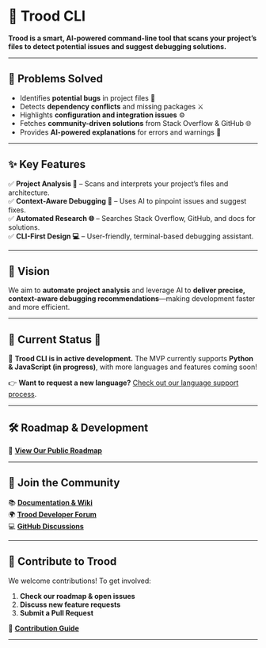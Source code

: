 # 🚀 Trood CLI  

**Trood is a smart, AI-powered command-line tool that scans your project’s files to detect potential issues and suggest debugging solutions.**  

---

## 🔧 Problems Solved  
- Identifies **potential bugs** in project files 🐞  
- Detects **dependency conflicts** and missing packages ⚔️  
- Highlights **configuration and integration issues** ⚙️  
- Fetches **community-driven solutions** from Stack Overflow & GitHub 🌐  
- Provides **AI-powered explanations** for errors and warnings 🤖  

---

## ✨ Key Features  
✅ **Project Analysis 📂** – Scans and interprets your project’s files and architecture.  
✅ **Context-Aware Debugging 🧠** – Uses AI to pinpoint issues and suggest fixes.  
✅ **Automated Research 🌐** – Searches Stack Overflow, GitHub, and docs for solutions.  
✅ **CLI-First Design 💻** – User-friendly, terminal-based debugging assistant.  

---

## 🎯 Vision  
We aim to **automate project analysis** and leverage AI to **deliver precise, context-aware debugging recommendations**—making development faster and more efficient.  

---

## 📍 Current Status 🚀  
🚧 **Trood CLI is in active development.** The MVP currently supports **Python & JavaScript (in progress)**, with more languages and features coming soon!  

👉 **Want to request a new language?** [Check out our language support process](https://github.com/TroodInc/trood-kiss/issues/19).  

---

## 🛠 Roadmap & Development  
📌 **[View Our Public Roadmap](https://github.com/TroodInc/trood-kiss/issues/18)**  

---

## 💬 Join the Community  
📚 **[Documentation & Wiki](https://trood.com/teamspace)**  
🌍 **[Trood Developer Forum](https://trood.com/launchpad)**  
💻 **[GitHub Discussions](https://github.com/TroodInc/trood-kiss/discussions)**  

---

## 🤝 Contribute to Trood  
We welcome contributions! To get involved:  
1. **Check our roadmap & open issues**  
2. **Discuss new feature requests**  
3. **Submit a Pull Request**  

🔗 **[Contribution Guide](https://github.com/TroodInc/trood-kiss/blob/main/CONTRIBUTING.md)**  

---
